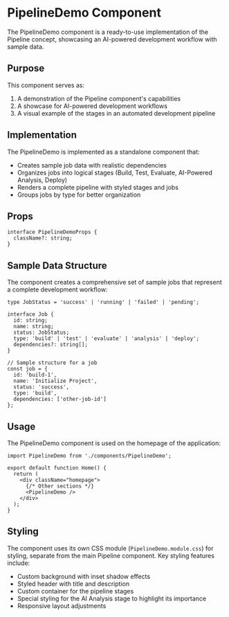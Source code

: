 # PipelineDemo Component

The PipelineDemo component is a ready-to-use implementation of the Pipeline concept, showcasing an AI-powered development workflow with sample data.

## Purpose

This component serves as:

1. A demonstration of the Pipeline component's capabilities
2. A showcase for AI-powered development workflows
3. A visual example of the stages in an automated development pipeline

## Implementation

The PipelineDemo is implemented as a standalone component that:

- Creates sample job data with realistic dependencies
- Organizes jobs into logical stages (Build, Test, Evaluate, AI-Powered Analysis, Deploy)
- Renders a complete pipeline with styled stages and jobs
- Groups jobs by type for better organization

## Props

```tsx
interface PipelineDemoProps {
  className?: string;
}
```

## Sample Data Structure

The component creates a comprehensive set of sample jobs that represent a complete development workflow:

```tsx
type JobStatus = 'success' | 'running' | 'failed' | 'pending';

interface Job {
  id: string;
  name: string;
  status: JobStatus;
  type: 'build' | 'test' | 'evaluate' | 'analysis' | 'deploy';
  dependencies?: string[];
}

// Sample structure for a job
const job = {
  id: 'build-1',
  name: 'Initialize Project',
  status: 'success',
  type: 'build',
  dependencies: ['other-job-id']
};
```

## Usage

The PipelineDemo component is used on the homepage of the application:

```tsx
import PipelineDemo from './components/PipelineDemo';

export default function Home() {
  return (
    <div className="homepage">
      {/* Other sections */}
      <PipelineDemo />
    </div>
  );
}
```

## Styling

The component uses its own CSS module (`PipelineDemo.module.css`) for styling, separate from the main Pipeline component. Key styling features include:

- Custom background with inset shadow effects
- Styled header with title and description
- Custom container for the pipeline stages
- Special styling for the AI Analysis stage to highlight its importance
- Responsive layout adjustments 